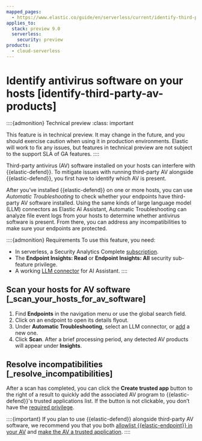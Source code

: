 ```yaml
---
mapped_pages:
  - https://www.elastic.co/guide/en/serverless/current/identify-third-party-av-products.html
applies_to:
  stack: preview 9.0
  serverless:
    security: preview
products:
  - cloud-serverless
---
```


# Identify antivirus software on your hosts [identify-third-party-av-products]

::::{admonition} Technical preview
:class: important

This feature is in technical preview. It may change in the future, and you should exercise caution when using it in production environments. Elastic will work to fix any issues, but features in technical preview are not subject to the support SLA of GA features.
::::


Third-party antivirus (AV) software installed on your hosts can interfere with {{elastic-defend}}. To mitigate issues with running third-party AV alongside {{elastic-defend}}, you first have to identify which AV is present.

After you’ve installed {{elastic-defend}} on one or more hosts, you can use *Automatic Troubleshooting* to check whether your endpoints have third-party AV software installed. Using the same kinds of large language model (LLM) connectors as Elastic AI Assistant, Automatic Troubleshooting can analyze file event logs from your hosts to determine whether antivirus software is present. From there, you can address any incompatibilities to make sure your endpoints are protected.

::::{admonition} Requirements
To use this feature, you need:

* In serverless, a Security Analytics Complete [subscription](https://www.elastic.co/pricing/serverless-security).
* The **Endpoint Insights: Read** or **Endpoint Insights: All** security sub-feature privilege.
* A working [LLM connector](../ai/set-up-connectors-for-large-language-models-llm.md) for AI Assistant.
::::


## Scan your hosts for AV software [_scan_your_hosts_for_av_software]

1. Find **Endpoints** in the navigation menu or use the global search field.
2. Click on an endpoint to open its details flyout.
3. Under **Automatic Troubleshooting**, select an LLM connector, or [add](../ai/set-up-connectors-for-large-language-models-llm.md) a new one.
4. Click **Scan**. After a brief processing period, any detected AV products will appear under **Insights**.


## Resolve incompatibilities [_resolve_incompatibilities]

After a scan has completed, you can click the **Create trusted app** button to the right of a result to quickly add the associated AV program to {{elastic-defend}}'s trusted applications list. If the button is not clickable, you don’t have the [required privilege](trusted-applications.md).

::::{important}
If you plan to use {{elastic-defend}} alongside third-party AV software, we recommend you that you both [allowlist {{elastic-endpoint}} in your AV](allowlist-elastic-endpoint-in-third-party-antivirus-apps.md) and [make the AV a trusted application](trusted-applications.md).
::::
